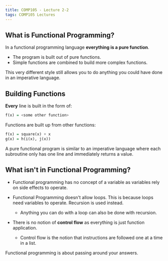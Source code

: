 ```yaml
---
title: COMP105 - Lecture 2-2
tags: COMP105 Lectures
---
```

## What is Functional Programming?
In a functional programming language **everything is a pure function**.

* The program is built out of pure functions.
* Simple functions are combined to build more complex functions.

This very different style still allows you to do anything you could have done in an imperative language.

## Building Functions
**Every** line is built in the form of:

```haskell
f(x) = <some other function>
```

Functions are built up from other functions:

```haskell
f(x) = square(x) + x
g(x) = h(i(x), j(x))
```

A pure functional program is similar to an imperative language where each subroutine only has one line and immediately returns a value.

## What isn't in Functional Programming?
* Functional programming has no concept of a variable as variables rely on side effects to operate.
* Functional Programming doesn't allow loops. This is because loops need variables to operate. Recursion is used instead.
	* Anything you can do with a loop can also be done with recursion.

* There is no notion of **control flow** as everything is just function application.
	* Control flow is the notion that instructions are followed one at a time in a list.

Functional programming is about passing around your answers. 
